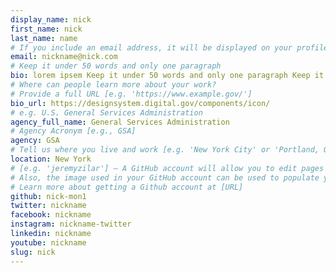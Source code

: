 ```yaml
---
display_name: nick
first_name: nick
last_name: name
# If you include an email address, it will be displayed on your profile page
email: nickname@nick.com
# Keep it under 50 words and only one paragraph
bio: lorem ipsem Keep it under 50 words and only one paragraph Keep it under 50 words and only one paragraph Keep it under 50 words and only one paragraph Keep it under 50 words and only one paragraphKeep it under 50 words and only one paragraph Keep it under 50 words and only one paragraph
# Where can people learn more about your work?
# Provide a full URL [e.g. 'https://www.example.gov/']
bio_url: https://designsystem.digital.gov/components/icon/
# e.g. U.S. General Services Administration
agency_full_name: General Services Administration
# Agency Acronym [e.g., GSA]
agency: GSA
# Tell us where you live and work [e.g. 'New York City' or 'Portland, OR']
location: New York
# [e.g. 'jeremyzilar'] — A GitHub account will allow you to edit pages on Digital.gov.
# Also, the image used in your GitHub account can be used to populate your digital.gov profile photo.
# Learn more about getting a Github account at [URL]
github: nick-mon1
twitter: nickname
facebook: nickname
instagram: nickname-twitter
linkedin: nickname
youtube: nickname
slug: nick
---
```

